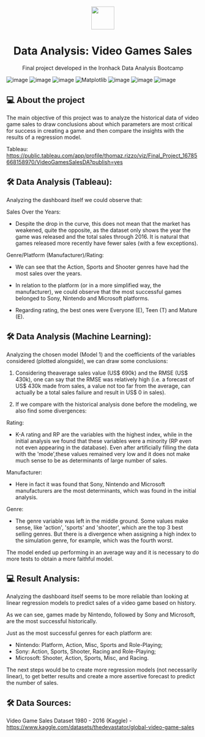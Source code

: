 <h1 align="center"><img src="https://bit.ly/2VnXWr2" width="60">

<h1 align="center">Data Analysis: Video Games Sales</h1>

<p align="center"> Final project developed in the Ironhack Data Analysis Bootcamp </h1>

![image](https://img.shields.io/badge/Python-14354C?style=for-the-badge&logo=python&logoColor=white)
![image](https://img.shields.io/badge/pandas-150458.svg?style=for-the-badge&logo=pandas&logoColor=white)
![image](https://img.shields.io/badge/NumPy-013243.svg?style=for-the-badge&logo=NumPy&logoColor=white)
![Matplotlib](https://img.shields.io/badge/Matplotlib-%23ffffff.svg?style=for-the-badge&logo=Matplotlib&logoColor=black)
![image](https://img.shields.io/badge/Seaborn-lightblue.svg?style=for-the-badge&logo=Seaborn&logoColor=blue)
![image](https://img.shields.io/badge/scikitlearn-F7931E.svg?style=for-the-badge&logo=scikit-learn&logoColor=white)
![image](https://img.shields.io/badge/Tableau-E97627.svg?style=for-the-badge&logo=Tableau&logoColor=white)

##  💻 About the project</br>

The main objective of this project was to analyze the historical data of video game sales to draw conclusions about which parameters are most critical for success in creating a game and then compare the insights with the results of a regression model.

Tableau: https://public.tableau.com/app/profile/thomaz.rizzo/viz/Final_Project_16785668158970/VideoGamesSalesDA?publish=yes

## 🛠 Data Analysis (Tableau):

Analyzing the dashboard itself we could observe that:

Sales Over the Years:

- Despite the drop in the curve, this does not mean that the market has weakened, quite the opposite, as the dataset only shows the year the game was released and the total sales through 2016. It is natural that games released more recently have fewer sales (with a few exceptions).

Genre/Platform (Manufacturer)/Rating:

- We can see that the Action, Sports and Shooter genres have had the most sales over the years.

- In relation to the platform (or in a more simplified way, the manufacturer), we could observe that the most successful games belonged to Sony, Nintendo and Microsoft platforms.

- Regarding rating, the best ones were Everyone (E), Teen (T) and Mature (E).

## 🛠 Data Analysis (Machine Learning):

Analyzing the chosen model (Model 1) and the coefficients of the variables considered (plotted alongside), we can draw some conclusions:

1) Considering theaverage sales value (US$ 690k) and the RMSE (US$ 430k), one can say that the RMSE was relatively high (i.e. a forecast of US$ 430k made from sales, a value not too far from the average, can actually be a total sales failure and result in US$ 0 in sales).

2) If we compare with the historical analysis done before the modeling, we also find some divergences:

Rating:
- K-A rating and RP are the variables with the highest index, while in the initial analysis we found that these variables were a minority (RP even not even appearing in the database). Even after artificially filling the data with the 'mode',these values remained very low and it does not make much sense to be as determinants of large number of sales.

Manufacturer:
- Here in fact it was found that Sony, Nintendo and Microsoft manufacturers are the most determinants, which was found in the initial analysis.

Genre:
- The genre variable was left in the middle ground. Some values make sense, like 'action', 'sports' and 'shooter', which are the top 3 best selling genres. But there is a divergence when assigning a high index to the simulation genre, for example, which was the fourth worst.

The model ended up performing in an average way and it is necessary to do more tests to obtain a more faithful model.

##  💻 Result Analysis:

Analyzing the dashboard itself seems to be more reliable than looking at linear regression models to predict sales of a video game based on history. 

As we can see, games made by Nintendo, followed by Sony and Microsoft, are the most successful historically.

Just as the most successful genres for each platform are:

- Nintendo: Platform, Action, Misc, Sports and Role-Playing;
- Sony: Action, Sports, Shooter, Racing and Role-Playing;
- Microsoft: Shooter, Action, Sports, Misc, and Racing. 

The next steps would be to create more regression models (not necessarily linear), to get better results and create a more assertive forecast to predict the number of sales.

## 🛠 Data Sources:

Video Game Sales Dataset 1980 - 2016 (Kaggle) - https://www.kaggle.com/datasets/thedevastator/global-video-game-sales
